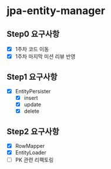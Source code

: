 # jpa-entity-manager

## Step0 요구사항
- [x] 1주차 코드 이동
- [x] 1주차 마지막 미션 리뷰 반영

## Step1 요구사항
- [x] EntityPersister 
  - [x] insert
  - [x] update
  - [x] delete

## Step2 요구사항
- [x] RowMapper
- [x] EntityLoader
- [ ] PK 관련 리팩토링
